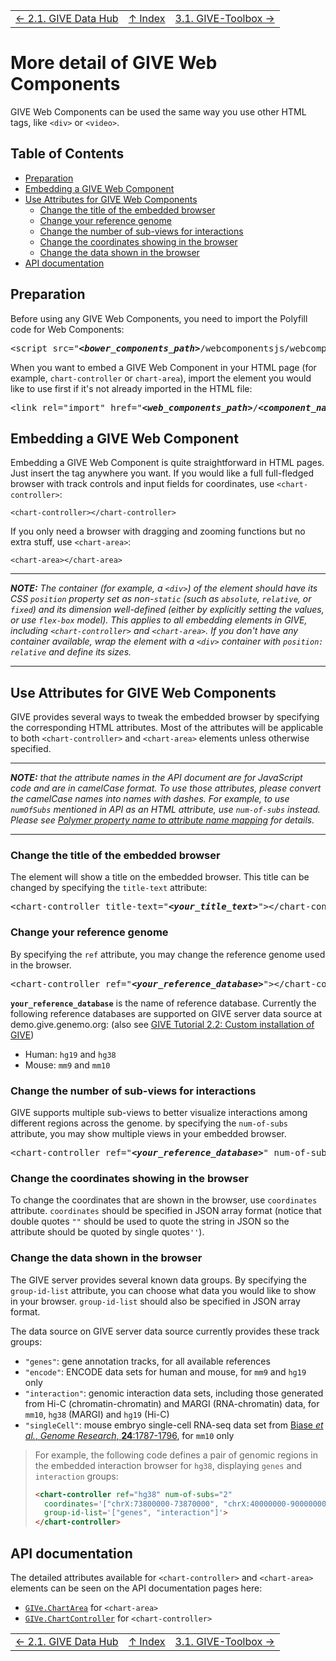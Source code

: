 ||||
| --- | --- | --- |
| [← 2.1. GIVE Data Hub](2.1-GIVE-Hub.md) | [↑ Index](Readme.md) | [3.1. GIVE-Toolbox →](3.1-GIVE-Toolbox-usages.md) |

# More detail of GIVE Web Components

GIVE Web Components can be used the same way you use other HTML tags, like `<div>` or `<video>`.

## Table of Contents

*   [Preparation](#preparation)
*   [Embedding a GIVE Web Component](#embedding-a-give-web-component)
*   [Use Attributes for GIVE Web Components](#use-attributes-for-give-web-components)
    *   [Change the title of the embedded browser](#change-the-title-of-the-embedded-browser)
    *   [Change your reference genome](#change-your-reference-genome)
    *   [Change the number of sub-views for interactions](#change-the-number-of-sub-views-for-interactions)
    *   [Change the coordinates showing in the browser](#change-the-coordinates-showing-in-the-browser)
    *   [Change the data shown in the browser](#change-the-data-shown-in-the-browser)
*   [API documentation](#api-documentation)

## Preparation

Before using any GIVE Web Components, you need to import the Polyfill code for Web Components:

<pre>
&lt;script src="<em><strong>&lt;bower_components_path&gt;</strong></em>/webcomponentsjs/webcomponents-lite.min.js"&gt;&lt;/script&gt;
</pre>

When you want to embed a GIVE Web Component in your HTML page (for example, `chart-controller` or `chart-area`), import the element you would like to use first if it's not already imported in the HTML file:

<pre>
&lt;link rel="import" href="<em><strong>&lt;web_components_path&gt;</strong></em>/<em><strong>&lt;component_name&gt;</strong></em>/<em><strong>&lt;component_name&gt;</strong></em>.html"&gt;
</pre>

## Embedding a GIVE Web Component

Embedding a GIVE Web Component is quite straightforward in HTML pages. Just insert the tag anywhere you want. If you would like a full full-fledged browser with track controls and input fields for coordinates, use `<chart-controller>`:

```
<chart-controller></chart-controller>
```

If you only need a browser with dragging and zooming functions but no extra stuff, use `<chart-area>`:

```
<chart-area></chart-area>
```

***
*__NOTE:__ The container (for example, a `<div>`) of the element should have its CSS `position` property set as non-`static` (such as `absolute`, `relative`, or `fixed`) and its dimension well-defined (either by explicitly setting the values, or use `flex-box` model). This applies to all embedding elements in GIVE, including `<chart-controller>` and `<chart-area>`. If you don't have any container available, wrap the element with a `<div>` container with `position: relative` and define its sizes.*
***

## Use Attributes for GIVE Web Components

GIVE provides several ways to tweak the embedded browser by specifying the corresponding HTML attributes. Most of the attributes will be applicable to both `<chart-controller>` and `<chart-area>` elements unless otherwise specified.

***
*__NOTE:__ that the attribute names in the API document are for JavaScript code and are in camelCase format. To use those attributes, please convert the camelCase names into names with dashes. For example, to use `numOfSubs` mentioned in API as an HTML attribute, use `num-of-subs` instead. Please see [Polymer property name to attribute name mapping](https://www.polymer-project.org/2.0/docs/devguide/properties#property-name-mapping) for details.*
***

### Change the title of the embedded browser

The <chart-controller> element will show a title on the embedded browser. This title can be changed by specifying the `title-text` attribute:

<pre>
&lt;chart-controller title-text="<em><strong>&lt;your_title_text&gt;</strong></em>"&gt;&lt;/chart-controller&gt;
</pre>

### Change your reference genome

By specifying the `ref` attribute, you may change the reference genome used in the browser.

<pre>
&lt;chart-controller ref="<em><strong>&lt;your_reference_database&gt;</strong></em>"&gt;&lt;/chart-controller&gt;
</pre>

__`your_reference_database`__ is the name of reference database. Currently the following reference databases are supported on GIVE server data source at demo.give.genemo.org: (also see [GIVE Tutorial 2.2: Custom installation of GIVE](../tutorials/2.2-custom-installation.md))
*   Human: `hg19` and `hg38`
*   Mouse: `mm9` and `mm10`

### Change the number of sub-views for interactions

GIVE supports multiple sub-views to better visualize interactions among different regions across the genome. by specifying the `num-of-subs` attribute, you may show multiple views in your embedded browser.

<pre>
&lt;chart-controller ref="<em><strong>&lt;your_reference_database&gt;</strong></em>" num-of-subs="<em><strong>&lt;number_of_sub-views&gt;</strong></em>"&gt;&lt;/chart-controller&gt;
</pre>

### Change the coordinates showing in the browser

To change the coordinates that are shown in the browser, use `coordinates` attribute. `coordinates` should be specified in JSON array format (notice that double quotes `""` should be used to quote the string in JSON so the attribute should be quoted by single quotes`''`).

### Change the data shown in the browser

The GIVE server provides several known data groups. By specifying the `group-id-list` attribute, you can choose what data you would like to show in your browser. `group-id-list` should also be specified in JSON array format.

The data source on GIVE server data source currently provides these track groups:
*   `"genes"`: gene annotation tracks, for all available references
*   `"encode"`: ENCODE data sets for human and mouse, for `mm9` and `hg19` only
*   `"interaction"`: genomic interaction data sets, including those generated from Hi-C (chromatin-chromatin) and MARGI (RNA-chromatin) data, for `mm10`, `hg38` (MARGI) and `hg19` (Hi-C)
*   `"singleCell"`: mouse embryo single-cell RNA-seq data set from [Biase *et al.*, *Genome Research*, __24__:1787-1796](http://genome.cshlp.org/content/24/11/1787.full), for `mm10` only

> For example, the following code defines a pair of genomic regions in the embedded interaction browser for `hg38`, displaying `genes` and `interaction` groups:
> ```html
> <chart-controller ref="hg38" num-of-subs="2"
>   coordinates='["chrX:73800000-73870000", "chrX:40000000-90000000"]'
>   group-id-list='["genes", "interaction"]'>
> </chart-controller>
> ```

## API documentation
The detailed attributes available for `<chart-controller>` and `<chart-area>` elements can be seen on the API documentation pages here:

*   [`GIVe.ChartArea`](https://www.givengine.org/components/chart-area/index.html) for `<chart-area>`
*   [`GIVe.ChartController`](https://www.givengine.org/components/chart-controller/index.html) for `<chart-controller>`

||||
| --- | --- | --- |
| [← 2.1. GIVE Data Hub](2.1-GIVE-Hub.md) | [↑ Index](Readme.md) | [3.1. GIVE-Toolbox →](3.1-GIVE-Toolbox-usages.md) |

